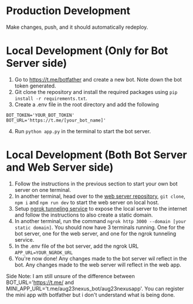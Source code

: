 # Production Development
Make changes, push, and it should automatically redeploy. 

# Local Development (Only for Bot Server side)
1. Go to https://t.me/botfather and create a new bot. Note down the bot token generated.
2. Git clone the repository and install the required packages using `pip install -r requirements.txt`. 
3. Create a .env file in the root directory and add the following
```
BOT_TOKEN='YOUR_BOT_TOKEN'
BOT_URL='https://t.me/[your_bot_name]'
```
4. Run `python app.py` in the terminal to start the bot server.

# Local Development (Both Bot Server and Web Server side)
1. Follow the instructions in the previous section to start your own bot server on one terminal.
2. In another terminal, head over to the [web server repository](https://github.com/NexusMiniApps/NexusMeet), `git clone`, `npm i` and `npm run dev` to start the web server on local host. 
3. Setup [ngrok tunneling service](https://ngrok.com/docs/getting-started/) to expose the local server to the internet and follow the instructions to also create a static domain. 
4. In another terminal, run the command `ngrok http 3000 --domain [your static domain]`. You should now have 3 terminals running. One for the bot server, one for the web server, and one for the ngrok tunneling service. 
5. In the .env file of the bot server, add the ngrok URL 
``` APP_URL=YOUR_NGROK_URL ```
6. You're now done! Any changes made to the bot server wil reflect in the bot. Any changes made to the web server will reflect in the web app. 



Side Note: I am still unsure of the difference between  BOT_URL='https://t.me/ and MINI_APP_URL='t.me/aug23nexus_bot/aug23nexusapp'. You can register the mini app with botfather but i don't understand what is being done.